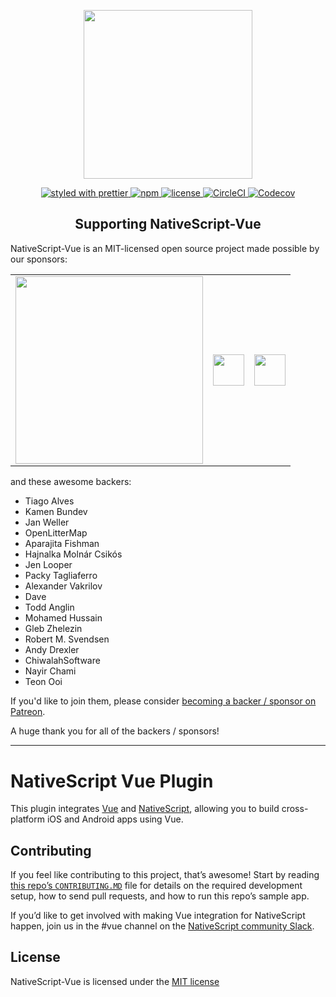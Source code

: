 <p align="center">
    <a href="https://nativescript-vue.org">
        <img src="https://art.nativescript-vue.org/NativeScript-Vue.svg" width="270">
    </a>
</p>

<p align="center">
    <a href="https://github.com/prettier/prettier">
       <img src="https://img.shields.io/badge/styled_with-prettier-ff69b4.svg" alt="styled with prettier">
    </a>
    <a href="https://www.npmjs.com/package/nativescript-vue">
       <img src="https://img.shields.io/npm/v/nativescript-vue.svg" alt="npm">
    </a>
    <a href="https://github.com/nativescript-vue/nativescript-vue/blob/master/LICENSE">
       <img src="https://img.shields.io/github/license/nativescript-vue/nativescript-vue.svg" alt="license">
    </a>
    <a href="https://circleci.com/gh/nativescript-vue/nativescript-vue/tree/master">
       <img src="https://img.shields.io/circleci/project/github/nativescript-vue/nativescript-vue.svg" alt="CircleCI">
    </a>
    <a href="https://codecov.io/gh/nativescript-vue/nativescript-vue">
       <img src="https://img.shields.io/codecov/c/github/nativescript-vue/nativescript-vue.svg" alt="Codecov">
    </a>
</p>

<h2 align="center">Supporting NativeScript-Vue</h2>

NativeScript-Vue is an MIT-licensed open source project made possible by our sponsors:

<!--sponsors-->
<table>
  <tbody>
    <tr>
      <td align="center" valign="middle">
        <a href="https://www.privateinternetaccess.com/?source=nativescript-vue-github" target="_blank">
          <img width="300px" src="https://art.nativescript-vue.org/sponsors/pia.png">
        </a>
      </td>
      <td align="center" valign="middle">
        <a href="https://kiwiirc.com/?source=nativescript-vue-github" target="_blank">
          <img height="50px" src="https://art.nativescript-vue.org/sponsors/kiwiirc.png?v=1">
        </a>
      </td>
      <td align="center" valign="middle">
        <a href="https://www.progress.com/?source=nativescript-vue-github" target="_blank">
          <img height="50px" src="https://art.nativescript-vue.org/sponsors/progress.png">
        </a>
      </td>
    </tr><tr></tr>
  </tbody>
</table>
<!--/sponsors-->

and these awesome backers:

- Tiago Alves
- Kamen Bundev
- Jan Weller
- OpenLitterMap
- Aparajita Fishman
- Hajnalka Molnár Csikós
- Jen Looper
- Packy Tagliaferro
- Alexander Vakrilov
- Dave
- Todd Anglin
- Mohamed Hussain
- Gleb Zhelezin
- Robert M. Svendsen
- Andy Drexler
- ChiwalahSoftware
- Nayir Chami
- Teon Ooi

If you'd like to join them, please consider [becoming a backer / sponsor on Patreon](https://www.patreon.com/rigor789).

A huge thank you for all of the backers / sponsors!

---

# NativeScript Vue Plugin

This plugin integrates [Vue](https://vuejs.org/) and [NativeScript](https://www.nativescript.org/), allowing you to build cross-platform iOS and Android apps using Vue.

## Contributing

If you feel like contributing to this project, that’s awesome! Start by reading [this repo’s `CONTRIBUTING.MD`](https://github.com/rigor789/nativescript-vue/blob/master/CONTRIBUTING.md) file for details on the required development setup, how to send pull requests, and how to run this repo’s sample app.

If you’d like to get involved with making Vue integration for NativeScript happen, join us in the #vue channel on the [NativeScript community Slack](http://tinyurl.com/nativescriptSlack). 

## License

NativeScript-Vue is licensed under the [MIT license](https://github.com/rigor789/nativescript-vue/blob/master/LICENSE)
